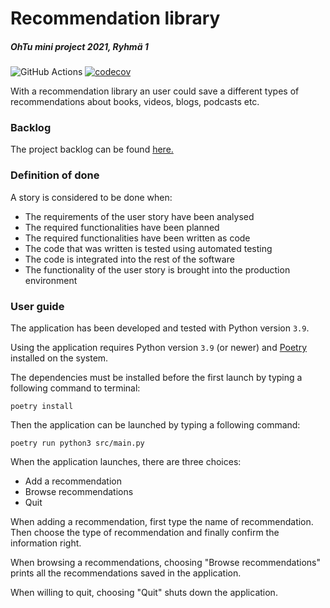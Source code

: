 # Recommendation library
##### OhTu mini project 2021, Ryhmä 1

![GitHub Actions](https://github.com/JimiUrsin/ohtu-miniprojekti/workflows/CI/badge.svg)  [![codecov](https://codecov.io/gh/JimiUrsin/ohtu-miniprojekti/branch/development/graph/badge.svg?token=7GZAL4FVSR)](https://codecov.io/gh/JimiUrsin/ohtu-miniprojekti/branch/development)


With a recommendation library an user could save a different types of recommendations about books, videos, blogs, podcasts etc. 

### Backlog
The project backlog can be found [here.](https://docs.google.com/spreadsheets/d/1ZCnf0xEJmRW_xmrL4qNMVAfHpwGppWr4FDTXN3Vao3w/edit#gid=1)

### Definition of done
A story is considered to be done when:
- The requirements of the user story have been analysed
- The required functionalities have been planned
- The required functionalities have been written as code
- The code that was written is tested using automated testing
- The code is integrated into the rest of the software
- The functionality of the user story is brought into the production environment

### User guide
The application has been developed and tested with Python version `3.9`. 

Using the application requires Python version `3.9` (or newer) and [Poetry](https://python-poetry.org/docs/) installed on the system.

The dependencies must be installed before the first launch by typing a following command to terminal:
```shell
poetry install
```

Then the application can be launched by typing a following command:
```shell
poetry run python3 src/main.py
```

When the application launches, there are three choices:
 - Add a recommendation
 - Browse recommendations
 - Quit

When adding a recommendation, first type the name of recommendation. Then choose the type of recommendation and finally confirm the information right. 

When browsing a recommendations, choosing "Browse recommendations" prints all the recommendations saved in the application. 

When willing to quit, choosing "Quit" shuts down the application.
